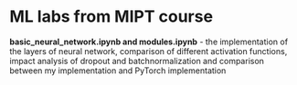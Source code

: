 # ML labs from MIPT course

**basic_neural_network.ipynb and modules.ipynb** - the implementation of the layers of neural network, comparison of different activation functions, 
impact analysis of dropout and batchnormalization and comparison between my implementation and PyTorch implementation

